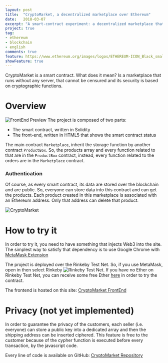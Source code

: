 ```yaml
---
layout: post
title:  "CryptoMarket, a decentralized marketplace over Ethereum"
date:   2018-03-07
excerpt: "A smart-contract experiment: a decentralized marketplace that runs over the Ethereum Blockchain"
project: true
tag:
- ethereum
- blockchain
- english
comments: true
feature: https://www.ethereum.org/images/logos/ETHEREUM-ICON_Black_small.png
showFeature: true
---
```

CryptoMarket is a smart contract. What does it mean? Is a marketplace that runs without any server, that cannot be censured and its security is based on cryptographic functions.

# Overview
![FrontEnd Preview]({{site.url}}/assets/img/post-image/cryptoPreview.png)
The project is composed of two parts:
 - The smart contract, written in Solidity 
 - The front-end, written in HTML5 that shows the smart contract status

The main contract `Marketplace`, inherit the storage function by another contract `ProductBox`. So, the products array and every function related to that are in the `ProductBox` contract, instead, every function related to the orders are in the `Marketplace` contract.

### Authentication
Of course, as every smart contract, its data are stored over the blockchain and are public. So, everyone can store data into this contract and can get the products. Each product created in this marketplace is associated with an Ethereum address. Only that address can delete that product.

![CryptoMarket]({{site.url}}/assets/img/post-image/cryptomarket.png)
# How to try it
In order to try it, you need to have something that injects Web3 into the site. The simplest way to satisfy that dependency is to use Google Chrome with [MetaMask Extension](https://chrome.google.com/webstore/detail/metamask/nkbihfbeogaeaoehlefnkodbefgpgknn)

The project is deployed over the Rinkeby Test Net. So, if you use MetaMask, open in then select Rinkeby
![Rinkeby Test Net]({{site.url}}/assets/img/post-image/metamask.png). If you have no Ether on Rinkeby Test Net, you can receive some free Ether [here](https://www.rinkeby.io/#faucet) in order to try the contract.

The frontend is hosted on this site: [CryptoMarket FrontEnd](https://apagiaro.it/cryptomarket)

# Privacy (not yet implemented)
In order to guarantee the privacy of the customers, each seller (i.e. everyone) can store a public key into a dedicated array and then the shipping address can be inserted ciphered. This feature is free to the customer because of the cypher function is executed before every transaction, by the javascript code.

Every line of code is available on GitHub: [CryptoMarket Repository](https://github.com/alessandro308/CryptoMarket)
